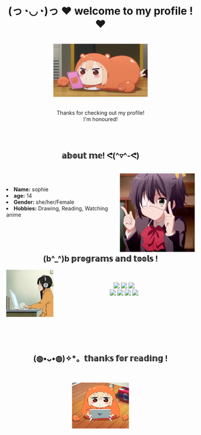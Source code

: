 
<body>
  <h1 align="center">(っ◔◡◔)っ ♥ welcome to my profile ! ♥ </h1>
  <br>
  <div align="center">
    <img src="./:)/umaruchan.jpg" width="50%" height="50%">
  </div>
  <br>
  <p align="center"> Thanks for checking out my profile!
  <br>
    I'm honoured!
  </p>

  <br>
  <br>

  <div>
    <h2 align="center"> 𝕒𝕓𝕠𝕦𝕥 𝕞𝕖! ᕙ(^▿^-ᕙ)</h2>
    <br>
    <img src="./:)/animegirl.gif" align="right">
    <br>
    <br>
    <li>
    <b>Name:</b> sophie</li>
    </li>
    <li>
    <b>age:</b> 14
    </li>
    <li>
    <b>Gender:</b> she/her/Female
    </li>
    <li>
    <b>Hobbies:</b> Drawing, Reading, Watching anime
    </li>
  </div>

  <br>
  <br>
  <br>
  <br>

  <div>
    <h2 align="center"> (b^_^)b 𝕡𝕣𝕠𝕘𝕣𝕒𝕞𝕤 𝕒𝕟𝕕 𝕥𝕠𝕠𝕝𝕤 ! </h2>
    <img src="./:)/name.gif" align="left" width="25%" height="25%">
    <br>
    <br>
    <div align="center">
      <img src="https://img.shields.io/badge/javascript-%23323330.svg?style=for-the-badge&logo=javascript&logoColor=%23F7DF1E"> <img src="https://img.shields.io/badge/c%23-%23239120.svg?style=for-the-badge&logo=c-sharp&logoColor=white"> <img src="https://img.shields.io/badge/html5-%23E34F26.svg?style=for-the-badge&logo=html5&logoColor=white"> <br> <img src="https://img.shields.io/badge/css3-%231572B6.svg?style=for-the-badge&logo=css3&logoColor=white"> <img src="https://img.shields.io/badge/Replit-DD1200?style=for-the-badge&logo=Replit&logoColor=white"> <img src="https://img.shields.io/badge/github-%23121011.svg?style=for-the-badge&logo=github&logoColor=white"> <img src="https://img.shields.io/badge/Google%20Chrome-4285F4?style=for-the-badge&logo=GoogleChrome&logoColor=white">
    </div>
  </div>
    <br>
    <br>
    <br>
    <br>
    <br>
    <br>
    <br>
    <h2 align="center"> (◍•ᴗ•◍)✧*。𝕥𝕙𝕒𝕟𝕜𝕤 𝕗𝕠𝕣 𝕣𝕖𝕒𝕕𝕚𝕟𝕘 ! </h2>
    <br>
    <br>
    <div align="center">
      <img src="./:)/umaruipad.gif" width="30%" height="30%">
    </div>
</body>
